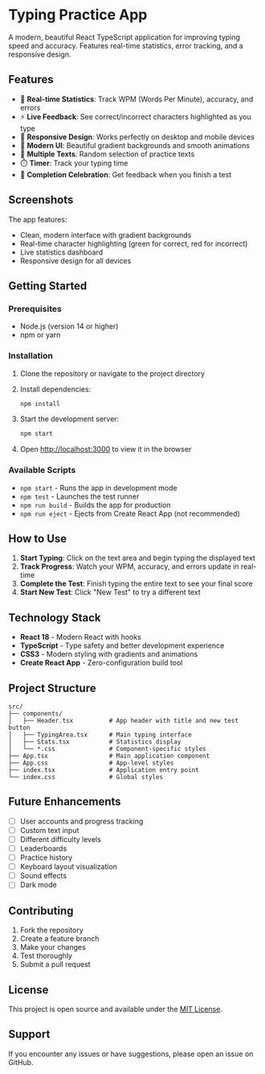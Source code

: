 # Typing Practice App

A modern, beautiful React TypeScript application for improving typing speed and accuracy. Features real-time statistics, error tracking, and a responsive design.

## Features

- 🎯 **Real-time Statistics**: Track WPM (Words Per Minute), accuracy, and errors
- ⚡ **Live Feedback**: See correct/incorrect characters highlighted as you type
- 📱 **Responsive Design**: Works perfectly on desktop and mobile devices
- 🎨 **Modern UI**: Beautiful gradient backgrounds and smooth animations
- 🔄 **Multiple Texts**: Random selection of practice texts
- ⏱️ **Timer**: Track your typing time
- 🎉 **Completion Celebration**: Get feedback when you finish a test

## Screenshots

The app features:
- Clean, modern interface with gradient backgrounds
- Real-time character highlighting (green for correct, red for incorrect)
- Live statistics dashboard
- Responsive design for all devices

## Getting Started

### Prerequisites

- Node.js (version 14 or higher)
- npm or yarn

### Installation

1. Clone the repository or navigate to the project directory
2. Install dependencies:
   ```bash
   npm install
   ```

3. Start the development server:
   ```bash
   npm start
   ```

4. Open [http://localhost:3000](http://localhost:3000) to view it in the browser

### Available Scripts

- `npm start` - Runs the app in development mode
- `npm test` - Launches the test runner
- `npm run build` - Builds the app for production
- `npm run eject` - Ejects from Create React App (not recommended)

## How to Use

1. **Start Typing**: Click on the text area and begin typing the displayed text
2. **Track Progress**: Watch your WPM, accuracy, and errors update in real-time
3. **Complete the Test**: Finish typing the entire text to see your final score
4. **Start New Test**: Click "New Test" to try a different text

## Technology Stack

- **React 18** - Modern React with hooks
- **TypeScript** - Type safety and better development experience
- **CSS3** - Modern styling with gradients and animations
- **Create React App** - Zero-configuration build tool

## Project Structure

```
src/
├── components/
│   ├── Header.tsx          # App header with title and new test button
│   ├── TypingArea.tsx      # Main typing interface
│   ├── Stats.tsx           # Statistics display
│   └── *.css               # Component-specific styles
├── App.tsx                 # Main application component
├── App.css                 # App-level styles
├── index.tsx               # Application entry point
└── index.css               # Global styles
```

## Future Enhancements

- [ ] User accounts and progress tracking
- [ ] Custom text input
- [ ] Different difficulty levels
- [ ] Leaderboards
- [ ] Practice history
- [ ] Keyboard layout visualization
- [ ] Sound effects
- [ ] Dark mode

## Contributing

1. Fork the repository
2. Create a feature branch
3. Make your changes
4. Test thoroughly
5. Submit a pull request

## License

This project is open source and available under the [MIT License](LICENSE).

## Support

If you encounter any issues or have suggestions, please open an issue on GitHub. 